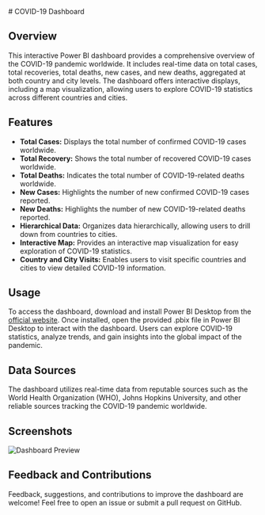 \# COVID-19 Dashboard

## Overview
This interactive Power BI dashboard provides a comprehensive overview of the COVID-19 pandemic worldwide. It includes real-time data on total cases, total recoveries, total deaths, new cases, and new deaths, aggregated at both country and city levels. The dashboard offers interactive displays, including a map visualization, allowing users to explore COVID-19 statistics across different countries and cities.

## Features
- **Total Cases:** Displays the total number of confirmed COVID-19 cases worldwide.
- **Total Recovery:** Shows the total number of recovered COVID-19 cases worldwide.
- **Total Deaths:** Indicates the total number of COVID-19-related deaths worldwide.
- **New Cases:** Highlights the number of new confirmed COVID-19 cases reported.
- **New Deaths:** Highlights the number of new COVID-19-related deaths reported.
- **Hierarchical Data:** Organizes data hierarchically, allowing users to drill down from countries to cities.
- **Interactive Map:** Provides an interactive map visualization for easy exploration of COVID-19 statistics.
- **Country and City Visits:** Enables users to visit specific countries and cities to view detailed COVID-19 information.

## Usage
To access the dashboard, download and install Power BI Desktop from the [official website](https://powerbi.microsoft.com/en-us/desktop/). Once installed, open the provided .pbix file in Power BI Desktop to interact with the dashboard. Users can explore COVID-19 statistics, analyze trends, and gain insights into the global impact of the pandemic.

## Data Sources
The dashboard utilizes real-time data from reputable sources such as the World Health Organization (WHO), Johns Hopkins University, and other reliable sources tracking the COVID-19 pandemic worldwide.

## Screenshots
![Dashboard Preview](dashboard_preview.png)

## Feedback and Contributions
Feedback, suggestions, and contributions to improve the dashboard are welcome! Feel free to open an issue or submit a pull request on GitHub.
